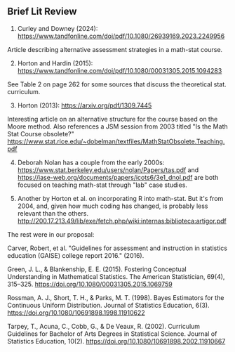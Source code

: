 ## Brief Lit Review


1. Curley and Downey (2024): <https://www.tandfonline.com/doi/pdf/10.1080/26939169.2023.2249956>

Article describing alternative assessment strategies in a math-stat course.

2. Horton and Hardin (2015): <https://www.tandfonline.com/doi/pdf/10.1080/00031305.2015.1094283>

See Table 2 on page 262 for some sources that discuss the theoretical stat. curriculum.

3. Horton (2013): https://arxiv.org/pdf/1309.7445

Interesting article on an alternative structure for the course based on the Moore method. Also references a JSM session from 2003 titled "Is the Math Stat Course obsolete?" <https://www.stat.rice.edu/~dobelman/textfiles/MathStatObsolete.Teaching.pdf>

4. Deborah Nolan has a couple from the early 2000s: <https://www.stat.berkeley.edu/users/nolan/Papers/tas.pdf> and <https://iase-web.org/documents/papers/icots6/3e1_dnol.pdf> are both focused on teaching math-stat through "lab" case studies.

5. Another by Horton et al. on incorporating R into math-stat. But it's from 2004, and, given how much coding has changed, is probably less relevant than the others. <http://200.17.213.49/lib/exe/fetch.php/wiki:internas:biblioteca:artigor.pdf>

The rest were in our proposal:

Carver, Robert, et al. "Guidelines for assessment and instruction in statistics education (GAISE) college report 2016." (2016).

Green, J. L., & Blankenship, E. E. (2015). Fostering Conceptual Understanding in Mathematical Statistics. The American Statistician, 69(4), 315–325. https://doi.org/10.1080/00031305.2015.1069759

Rossman, A. J., Short, T. H., & Parks, M. T. (1998). Bayes Estimators for the Continuous Uniform Distribution. Journal of Statistics Education, 6(3). https://doi.org/10.1080/10691898.1998.11910622

Tarpey, T., Acuna, C., Cobb, G., & De Veaux, R. (2002). Curriculum Guidelines for Bachelor of Arts Degrees in Statistical Science. Journal of Statistics Education, 10(2). https://doi.org/10.1080/10691898.2002.11910667